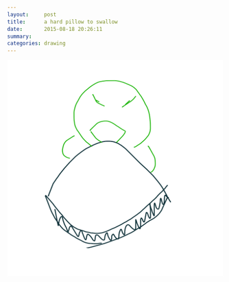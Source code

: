 ```yaml
---
layout:     post
title:      a hard pillow to swallow
date:       2015-08-18 20:26:11
summary:    
categories: drawing
---
```

![a hard pillow to swallow](/images/blog/a-hard-pillow-to-swallow.png "and to digest...")
